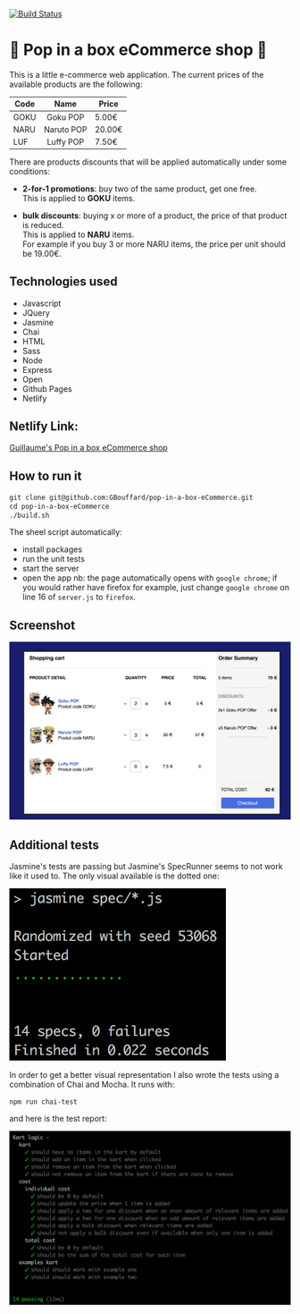 [![Build Status](https://travis-ci.com/GBouffard/pop-in-a-box-eCommerce.svg?branch=master)](https://travis-ci.com/GBouffard/pop-in-a-box-eCommerce)

# :dolls: Pop in a box eCommerce shop :dolls:

This is a little e-commerce web application. The current prices of the
available products are the following:

| Code |    Name    | Price  |
| ---- | :--------: | ------ |
| GOKU |  Goku POP  | 5.00€  |
| NARU | Naruto POP | 20.00€ |
| LUF  | Luffy POP  | 7.50€  |

There are products discounts that will be applied automatically under some conditions:

- **2-for-1 promotions**: buy two of the same product, get one free.  
  This is applied to **GOKU** items.

- **bulk discounts**: buying x or more of a product, the price of that product is
  reduced.  
  This is applied to **NARU** items.  
  For example if you buy 3 or more NARU items, the price per unit should be 19.00€.

## Technologies used

- Javascript
- JQuery
- Jasmine
- Chai
- HTML
- Sass
- Node
- Express
- Open
- Github Pages
- Netlify


## Netlify Link:

[Guillaume's Pop in a box eCommerce shop](https://guillaume-pop-in-a-box-ecommerce.netlify.app/)

## How to run it

```
git clone git@github.com:GBouffard/pop-in-a-box-eCommerce.git
cd pop-in-a-box-eCommerce
./build.sh
```

The sheel script automatically:

- install packages
- run the unit tests
- start the server
- open the app
  nb: the page automatically opens with `google chrome`; if you would rather have firefox for example, just change `google chrome` on line 16 of `server.js` to `firefox`.

## Screenshot

![](assets/images/screenshot.png)

## Additional tests

Jasmine's tests are passing but Jasmine's SpecRunner seems to not work like it used to.
The only visual available is the dotted one:

![](assets/images/jasmine-tests.png)

In order to get a better visual representation I also wrote the tests using a combination of Chai and Mocha.
It runs with:

```
npm run chai-test
```

and here is the test report:

![](assets/images/chai-tests.png)
